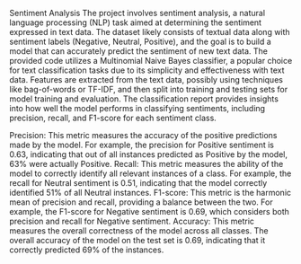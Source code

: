 Sentiment Analysis
The project involves sentiment analysis, a natural language processing (NLP) task aimed at determining the sentiment expressed in text data.
The dataset likely consists of textual data along with sentiment labels (Negative, Neutral, Positive), and the goal is to build a model that can accurately predict the sentiment of new text data.
The provided code utilizes a Multinomial Naive Bayes classifier, a popular choice for text classification tasks due to its simplicity and effectiveness with text data.
Features are extracted from the text data, possibly using techniques like bag-of-words or TF-IDF, and then split into training and testing sets for model training and evaluation.
The classification report provides insights into how well the model performs in classifying sentiments, including precision, recall, and F1-score for each sentiment class.


Precision: This metric measures the accuracy of the positive predictions made by the model. For example, the precision for Positive sentiment is 0.63, indicating that out of all instances predicted as Positive by the model, 63% were actually Positive.
Recall: This metric measures the ability of the model to correctly identify all relevant instances of a class. For example, the recall for Neutral sentiment is 0.51, indicating that the model correctly identified 51% of all Neutral instances.
F1-score: This metric is the harmonic mean of precision and recall, providing a balance between the two. For example, the F1-score for Negative sentiment is 0.69, which considers both precision and recall for Negative sentiment.
Accuracy: This metric measures the overall correctness of the model across all classes. The overall accuracy of the model on the test set is 0.69, indicating that it correctly predicted 69% of the instances.
